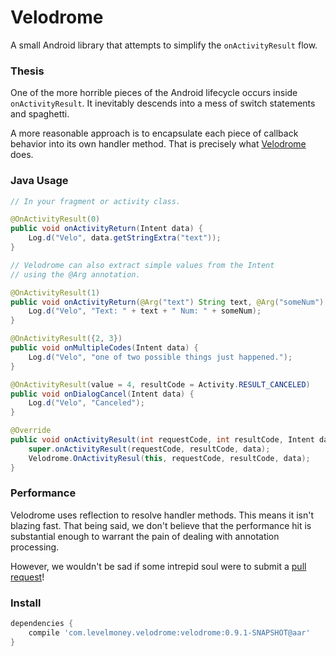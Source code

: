 # Velodrome
A small Android library that attempts to simplify the `onActivityResult` flow.

### Thesis
One of the more horrible pieces of the Android lifecycle occurs inside `onActivityResult`. It inevitably descends into a mess of switch statements and spaghetti.

A more reasonable approach is to encapsulate each piece of callback behavior into its own handler method. That is precisely what [Velodrome](http://en.wikipedia.org/wiki/Velodrome) does.

### Java Usage

```java
// In your fragment or activity class.

@OnActivityResult(0)
public void onActivityReturn(Intent data) {
    Log.d("Velo", data.getStringExtra("text"));
}

// Velodrome can also extract simple values from the Intent
// using the @Arg annotation.

@OnActivityResult(1)
public void onActivityReturn(@Arg("text") String text, @Arg("someNum") int num) {
    Log.d("Velo", "Text: " + text + " Num: " + someNum);
}

@OnActivityResult({2, 3})
public void onMultipleCodes(Intent data) {
    Log.d("Velo", "one of two possible things just happened.");
}

@OnActivityResult(value = 4, resultCode = Activity.RESULT_CANCELED)
public void onDialogCancel(Intent data) {
    Log.d("Velo", "Canceled");
}

@Override
public void onActivityResult(int requestCode, int resultCode, Intent data) {
    super.onActivityResult(requestCode, resultCode, data);
    Velodrome.OnActivityResul(this, requestCode, resultCode, data);
}
```

### Performance
Velodrome uses reflection to resolve handler methods. This means it isn't blazing fast.
That being said, we don't believe that the performance hit is substantial enough to warrant
the pain of dealing with annotation processing.

However, we wouldn't be sad if some intrepid soul were to submit a [pull request](https://github.com/Levelmoney/velodrome/pulls)!

### Install
```gradle
dependencies {
    compile 'com.levelmoney.velodrome:velodrome:0.9.1-SNAPSHOT@aar'
}
```
